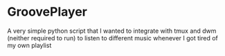 # GroovePlayer

A very simple python script that I wanted to integrate with tmux and dwm (neither required to run) to listen to different music whenever I got tired of my own playlist

